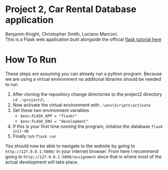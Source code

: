 # Project 2, Car Rental Database application
Benjamin Knight, Christopher Smith, Luciano Marconi.  
This is a Flask web application built alongside the official [flask tutorial here](https://flask.palletsprojects.com/en/2.0.x/tutorial/index.html)

# How To Run
These steps are assuming you can already run a python program. Because we are using a virtual environment no additonal libraries should be needed to run  
1. After cloning the repository change directories to the project2 directory `cd .\project2\`
2. Now activate the virtual environment with  `.\env\Scripts\activate`
3. Set these two environment variables
    - `$env:FLASK_APP = "flaskr"`  
    - `$env:FLASK_ENV = "development"` 
4. If this is your first time running the program, initalize the database `flask init-db`
5. Finally run `flask run`

You should now be able to navigate to the website by going to `http://127.0.0.1:5000/` in your internet browser. From here I recommend going to `http://127.0.0.1:5000/assignment` since that is where most of the actual development will take place.
